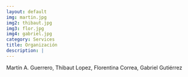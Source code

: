 ```yaml
---
layout: default
img: martin.jpg
img2: thibaut.jpg
img3: flor.jpg
img4: gabriel.jpg
category: Services
title: Organización
description: |
---
```

  Martín A. Guerrero, Thibaut Lopez, Florentina Correa, Gabriel Gutiérrez